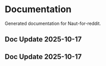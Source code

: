 # Documentation

Generated documentation for Naut-for-reddit.

## Doc Update 2025-10-17

## Doc Update 2025-10-17
